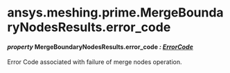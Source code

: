 <a id="ansys-meshing-prime-mergeboundarynodesresults-error-code"></a>

# ansys.meshing.prime.MergeBoundaryNodesResults.error_code

<a id="ansys.meshing.prime.MergeBoundaryNodesResults.error_code"></a>

#### *property* MergeBoundaryNodesResults.error_code *: [ErrorCode](ansys.meshing.prime.ErrorCode.md#ansys.meshing.prime.ErrorCode)*

Error Code associated with failure of merge nodes operation.

<!-- !! processed by numpydoc !! -->
